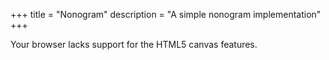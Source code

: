 +++
title = "Nonogram"
description = "A simple nonogram implementation"
+++

<canvas width="512" height="512" id="nonogram-canvas">
    Your browser lacks support for the HTML5 canvas features.
</canvas>
<script src="/nonogram.js"></script>

